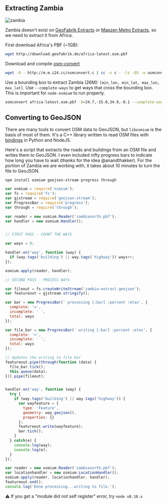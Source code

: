## Extracting Zambia

![zambia](https://cloud.githubusercontent.com/assets/719357/10229553/d06fc1b8-6846-11e5-834c-7e0f1ea5181a.gif)

Zambia doesn't exist on [GeoFabrik Extracts](http://download.geofabrik.de/) or [Mapzen Metro Extracts](https://mapzen.com/data/metro-extracts), so we need to extract it from Africa.

First download Africa's PBF (~1GB):

```sh
wget http://download.geofabrik.de/africa-latest.osm.pbf
```

Download and compile [osm-convert](https://wiki.openstreetmap.org/wiki/Osmconvert)

```sh
wget -O - http://m.m.i24.cc/osmconvert.c | cc -x c - -lz -O3 -o osmconvert
```

Use a bounding box to extract Zambia (26M): `[min_lon, min_lat, max_lon, max_lat]`. Use `--complete-ways` to get ways that cross the bounding box. This is important for `node-osmium` to run properly.

```sh
osmconvert africa-latest.osm.pbf -b=24.7,-15.0,34.9,-8.1 --complete-ways -o=zambianorth.pbf -v
```

## Converting to GeoJSON

There are many tools to convert OSM data to GeoJSON, but `libosmium` is the basis of most of them. It's a C++ library written to read OSM files with [bindings](http://osmcode.org/) in Python and NodeJS.

Here's a script that extracts the roads and buildings from an OSM file and writes them to GeoJSON. I even included nifty progress bars to indicate how long you have to wait (thanks for the idea @anandthakker). For the portion of Zambia we are working with, it takes about 10 minutes to turn the file to GeoJSON.

```
npm install osmium geojson-stream progress through
```

```js
var osmium = require('osmium');
var fs = require('fs');
var gjstream = require('geojson-stream');
var ProgressBar = require('progress');
var through = require('through');

var reader = new osmium.Reader('zambianorth.pbf');
var handler = new osmium.Handler();


// FIRST PASS - COUNT THE WAYS

var ways = 0;

handler.on('way', function (way) {
  if (way.tags('building') || way.tags('highway')) ways++;
});

osmium.apply(reader, handler);

// SECOND PASS - PROCESS WAYS

var fileout = fs.createWriteStream('zambia-extract.geojson');
var featureout = gjstream.stringify();

var bar = new ProgressBar(' processing [:bar] :percent :etas', {
  complete: '=',
  incomplete: ' ',
  total: ways
});

var file_bar = new ProgressBar(' writing [:bar] :percent :etas', {
  complete: '=',
  incomplete: ' ',
  total: ways
});

// Updates the writing to file bar
featureout.pipe(through(function (data) {
  file_bar.tick();
  this.queue(data);
})).pipe(fileout);


handler.on('way', function (way) {
  try {
    if (way.tags('building') || way.tags('highway')) {
      var wayfeature = {
        type: 'Feature',
        geometry: way.geojson(),
        properties: {}
      };
      featureout.write(wayfeature);
      bar.tick();
    }
  } catch(e) {
    console.log(way);
    console.log(e);
  }
});

var reader = new osmium.Reader('zambianorth.pbf');
var locationhandler = new osmium.LocationHandler();
osmium.apply(reader, locationhandler, handler);
featureout.end();
console.log('Done processing...writing to file.');
```

:warning: If you get a "module did not self register" error, try `node v0.10.x`

